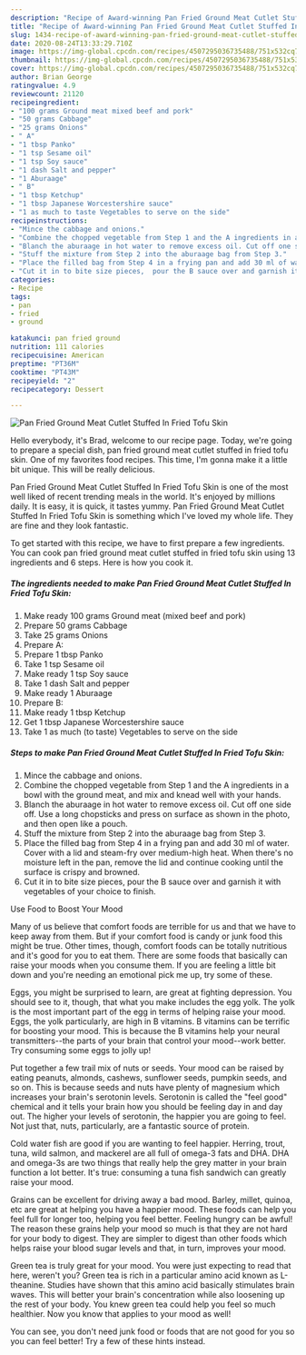 ```yaml
---
description: "Recipe of Award-winning Pan Fried Ground Meat Cutlet Stuffed In Fried Tofu Skin"
title: "Recipe of Award-winning Pan Fried Ground Meat Cutlet Stuffed In Fried Tofu Skin"
slug: 1434-recipe-of-award-winning-pan-fried-ground-meat-cutlet-stuffed-in-fried-tofu-skin
date: 2020-08-24T13:33:29.710Z
image: https://img-global.cpcdn.com/recipes/4507295036735488/751x532cq70/pan-fried-ground-meat-cutlet-stuffed-in-fried-tofu-skin-recipe-main-photo.jpg
thumbnail: https://img-global.cpcdn.com/recipes/4507295036735488/751x532cq70/pan-fried-ground-meat-cutlet-stuffed-in-fried-tofu-skin-recipe-main-photo.jpg
cover: https://img-global.cpcdn.com/recipes/4507295036735488/751x532cq70/pan-fried-ground-meat-cutlet-stuffed-in-fried-tofu-skin-recipe-main-photo.jpg
author: Brian George
ratingvalue: 4.9
reviewcount: 21120
recipeingredient:
- "100 grams Ground meat mixed beef and pork"
- "50 grams Cabbage"
- "25 grams Onions"
- " A"
- "1 tbsp Panko"
- "1 tsp Sesame oil"
- "1 tsp Soy sauce"
- "1 dash Salt and pepper"
- "1 Aburaage"
- " B"
- "1 tbsp Ketchup"
- "1 tbsp Japanese Worcestershire sauce"
- "1 as much to taste Vegetables to serve on the side"
recipeinstructions:
- "Mince the cabbage and onions."
- "Combine the chopped vegetable from Step 1 and the A ingredients in a bowl with the ground meat, and mix and knead well with your hands."
- "Blanch the aburaage in hot water to remove excess oil. Cut off one side off. Use a long chopsticks and press  on surface as shown in the photo, and then open like a pouch."
- "Stuff the mixture from Step 2 into the aburaage bag from Step 3."
- "Place the filled bag from Step 4 in a frying pan and add 30 ml of water. Cover with a lid and steam-fry over medium-high heat. When there&#39;s no moisture left in the pan, remove the lid and continue cooking until the surface is crispy and browned."
- "Cut it in to bite size pieces,  pour the B sauce over and garnish it with vegetables of your choice to finish."
categories:
- Recipe
tags:
- pan
- fried
- ground

katakunci: pan fried ground 
nutrition: 111 calories
recipecuisine: American
preptime: "PT36M"
cooktime: "PT43M"
recipeyield: "2"
recipecategory: Dessert

---
```



![Pan Fried Ground Meat Cutlet Stuffed In Fried Tofu Skin](https://img-global.cpcdn.com/recipes/4507295036735488/751x532cq70/pan-fried-ground-meat-cutlet-stuffed-in-fried-tofu-skin-recipe-main-photo.jpg)

Hello everybody, it's Brad, welcome to our recipe page. Today, we're going to prepare a special dish, pan fried ground meat cutlet stuffed in fried tofu skin. One of my favorites food recipes. This time, I'm gonna make it a little bit unique. This will be really delicious.

Pan Fried Ground Meat Cutlet Stuffed In Fried Tofu Skin is one of the most well liked of recent trending meals in the world. It's enjoyed by millions daily. It is easy, it is quick, it tastes yummy. Pan Fried Ground Meat Cutlet Stuffed In Fried Tofu Skin is something which I've loved my whole life. They are fine and they look fantastic.




To get started with this recipe, we have to first prepare a few ingredients. You can cook pan fried ground meat cutlet stuffed in fried tofu skin using 13 ingredients and 6 steps. Here is how you cook it.

<!--inarticleads1-->

##### The ingredients needed to make Pan Fried Ground Meat Cutlet Stuffed In Fried Tofu Skin:

1. Make ready 100 grams Ground meat (mixed beef and pork)
1. Prepare 50 grams Cabbage
1. Take 25 grams Onions
1. Prepare  A:
1. Prepare 1 tbsp Panko
1. Take 1 tsp Sesame oil
1. Make ready 1 tsp Soy sauce
1. Take 1 dash Salt and pepper
1. Make ready 1 Aburaage
1. Prepare  B:
1. Make ready 1 tbsp Ketchup
1. Get 1 tbsp Japanese Worcestershire sauce
1. Take 1 as much (to taste) Vegetables to serve on the side




<!--inarticleads2-->

##### Steps to make Pan Fried Ground Meat Cutlet Stuffed In Fried Tofu Skin:

1. Mince the cabbage and onions.
1. Combine the chopped vegetable from Step 1 and the A ingredients in a bowl with the ground meat, and mix and knead well with your hands.
1. Blanch the aburaage in hot water to remove excess oil. Cut off one side off. Use a long chopsticks and press  on surface as shown in the photo, and then open like a pouch.
1. Stuff the mixture from Step 2 into the aburaage bag from Step 3.
1. Place the filled bag from Step 4 in a frying pan and add 30 ml of water. Cover with a lid and steam-fry over medium-high heat. When there&#39;s no moisture left in the pan, remove the lid and continue cooking until the surface is crispy and browned.
1. Cut it in to bite size pieces,  pour the B sauce over and garnish it with vegetables of your choice to finish.




Use Food to Boost Your Mood


Many of us believe that comfort foods are terrible for us and that we have to keep away from them. But if your comfort food is candy or junk food this might be true. Other times, though, comfort foods can be totally nutritious and it's good for you to eat them. There are some foods that basically can raise your moods when you consume them. If you are feeling a little bit down and you're needing an emotional pick me up, try some of these.

Eggs, you might be surprised to learn, are great at fighting depression. You should see to it, though, that what you make includes the egg yolk. The yolk is the most important part of the egg in terms of helping raise your mood. Eggs, the yolk particularly, are high in B vitamins. B vitamins can be terrific for boosting your mood. This is because the B vitamins help your neural transmitters--the parts of your brain that control your mood--work better. Try consuming some eggs to jolly up!

Put together a few trail mix of nuts or seeds. Your mood can be raised by eating peanuts, almonds, cashews, sunflower seeds, pumpkin seeds, and so on. This is because seeds and nuts have plenty of magnesium which increases your brain's serotonin levels. Serotonin is called the "feel good" chemical and it tells your brain how you should be feeling day in and day out. The higher your levels of serotonin, the happier you are going to feel. Not just that, nuts, particularly, are a fantastic source of protein.

Cold water fish are good if you are wanting to feel happier. Herring, trout, tuna, wild salmon, and mackerel are all full of omega-3 fats and DHA. DHA and omega-3s are two things that really help the grey matter in your brain function a lot better. It's true: consuming a tuna fish sandwich can greatly raise your mood. 

Grains can be excellent for driving away a bad mood. Barley, millet, quinoa, etc are great at helping you have a happier mood. These foods can help you feel full for longer too, helping you feel better. Feeling hungry can be awful! The reason these grains help your mood so much is that they are not hard for your body to digest. They are simpler to digest than other foods which helps raise your blood sugar levels and that, in turn, improves your mood.

Green tea is truly great for your mood. You were just expecting to read that here, weren't you? Green tea is rich in a particular amino acid known as L-theanine. Studies have shown that this amino acid basically stimulates brain waves. This will better your brain's concentration while also loosening up the rest of your body. You knew green tea could help you feel so much healthier. Now you know that applies to your mood as well!

You can see, you don't need junk food or foods that are not good for you so you can feel better! Try  a few  of  these  hints  instead.

